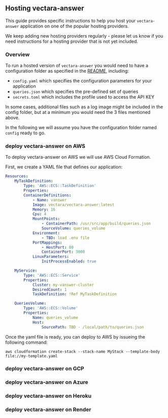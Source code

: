 ## Hosting vectara-answer

This guide provides specific instructions to help you host your `vectara-answer` application on one of the popular hosting providers.

We keep adding new hosting providers regularly - please let us know if you need instructions for a hosting provider that is not yet included.

### Overview

To run a hosted version of `vectara-answer` you would need to have a configuration folder as specified in the [README](README.md), including:

* `config.yaml` which specifies the configuration parameters for your application
* `queries.json` which specifies the pre-defined set of queries
* `secrets.toml` which includes the profile used to access the API KEY

In some cases, additional files such as a log image might be included in the config folder, but at a minimum you would need the 3 files mentioned above.

In the following we will assume you have the configuration folder named `config` ready to go.

### deploy vectara-answer on AWS

To deploy vectara-answer on AWS we will use AWS Cloud Formation. 

First, we create a YAML file that defines our application:

```yaml
Resources:
    MyTaskDefinition:
        Type: 'AWS::ECS::TaskDefinition'
        Properties:
        ContainerDefinitions:
            - Name: vanswer
            Image: vectara/vectara-answer:latest
            Memory: 16
            Cpu: 4
            MountPoints:
                - ContainerPath: /usr/src/app/build/queries.json
                SourceVolume: queries_volume
            Environment:
                - TBD: load .env file
            PortMappings:
                - HostPort: 80
                ContainerPort: 3000
            LinuxParameters:
                InitProcessEnabled: true

    MyService:
        Type: 'AWS::ECS::Service'
        Properties:
            Cluster: my-vanswer-cluster
            DesiredCount: 1
            TaskDefinition: !Ref MyTaskDefinition

    QueriesVolume:
        Type: 'AWS::ECS::Volume'
        Properties:
            Name: queries_volume
            Host:
                SourcePath: TBD - /local/path/to/queries.json
```

Once the yaml file is ready, you can deploy to AWS by issueing the following command:

`aws cloudformation create-stack --stack-name MyStack --template-body file://my-template.yaml`


### deploy vectara-answer on GCP

### deploy vectara-answer on Azure

### deploy vectara-answer on Heroku

### deploy vectara-answer on Render

